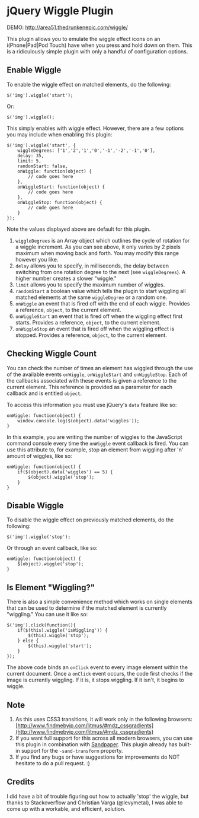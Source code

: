 # jQuery Wiggle Plugin

DEMO: http://area51.thedrunkenepic.com/wiggle/

This plugin allows you to emulate the wiggle effect icons on an i(Phone|Pad|Pod Touch) have when you press and hold down on them. This is a ridiculously simple plugin with only a handful of configuration options.

## Enable Wiggle

To enable the wiggle effect on matched elements, do the following:

	$('img').wiggle('start');
	
Or:

	$('img').wiggle();
	
This simply enables with wiggle effect. However, there are a few options you may include when enabling this plugin:

	$('img').wiggle('start', {
		wiggleDegrees: ['1','2','1','0','-1','-2','-1','0'],
		delay: 35,
		limit: 5,
		randomStart: false,
		onWiggle: function(object) {
			// code goes here
		},
		onWiggleStart: function(object) {
			// code goes here
		},
		onWiggleStop: function(object) {
			// code goes here
		}
	});

Note the values displayed above are default for this plugin.

1. `wiggleDegrees` is an Array object which outlines the cycle of rotation for a wiggle increment. As you can see above, it only varies by 2 pixels maximum when moving back and forth. You may modify this range however you like.
2. `delay` allows you to specify, in milliseconds, the delay between switching from one rotation degree to the next (see `wiggleDegrees`). A higher number creates a slower "wiggle."
3. `limit` allows you to specify the maximum number of wiggles.
4. `randomStart` a boolean value which tells the plugin to start wiggling all matched elements at the same `wiggleDegree` or a random one.
5. `onWiggle` an event that is fired off with the end of each wiggle. Provides a reference, `object`, to the current element.
6. `onWiggleStart` an event that is fired off when the wiggling effect first starts. Provides a reference, `object`, to the current element.
7. `onWiggleStop` an event that is fired off when the wiggling effect is stopped. Provides a reference, `object`, to the current element.

## Checking Wiggle Count

You can check the number of times an element has wiggled through the use of the available events `onWiggle`, `onWiggleStart` and `onWiggleStop`. Each of the callbacks associated with these events is given a reference to the current element. This reference is provided as a parameter for each callback and is entitled `object`.

To access this information you must use jQuery's `data` feature like so:

	onWiggle: function(object) {
		window.console.log($(object).data('wiggles'));
	}

In this example, you are writing the number of wiggles to the JavaScript command console every time the `onWiggle` event callback is fired. You can use this attribute to, for example, stop an element from wiggling after 'n' amount of wiggles, like so:

	onWiggle: function(object) {
		if($(object).data('wiggles') == 5) {
			$(object).wiggle('stop');
		}
	}

 ## Disable Wiggle

To disable the wiggle effect on previously matched elements, do the following:

	$('img').wiggle('stop');
	
Or through an event callback, like so:

	onWiggle: function(object) {
		$(object).wiggle('stop');
	}

## Is Element "Wiggling?"

There is also a simple convenience method which works on single elements that can be used to determine if the matched element is currently "wiggling." You can use it like so:

	$('img').click(function(){
		if($(this).wiggle('isWiggling')) {
			$(this).wiggle('stop');
		} else {
			$(this).wiggle('start');
		}
	});

The above code binds an `onClick` event to every image element within the current document. Once a `onClick` event occurs, the code first checks if the image is currently wiggling. If it is, it stops wiggling. If it isn't, it begins to wiggle.

## Note

1. As this uses CSS3 transitions, it will work only in the following browsers: [http://www.findmebyip.com/litmus/#mdz_cssgradients](http://www.findmebyip.com/litmus/#mdz_cssgradients)  
2. If you want full support for this across all modern browsers, you can use this plugin in combination with [Sandpaper](http://www.useragentman.com/blog/csssandpaper-a-css3-javascript-library/). This plugin already has built-in support for the `-sand-transform` property.
3. If you find any bugs or have suggestions for improvements do NOT hesitate to do a pull request. :)

## Credits

I did have a bit of trouble figuring out how to actually 'stop' the wiggle, but thanks to Stackoverflow and Christian Varga (@levymetal), I was able to come up with a workable, and efficient, solution.